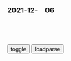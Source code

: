 ### 2021-12-　06

```note
```

<table id="tbc" style="white-space:pre-wrap">
</table>
<button onclick="toggleb()">toggle</button>
<button onclick="loadparse()">loadparse</button>
<br>
<!-- 🌸<br>🍅-　-🍑<hr>🍀 -->
<pre>
<textarea rows="30" cols="100" style="display: none" id="tar">

<font size="2"><b>
纪晓岚：和珅嚣张带兵闯纪府，却不知纪府里的人，他没一人惹得起,影视,宫廷片,好看视频</b></font><br>
https://haokan.baidu.com/v?vid=15252197205872215280&sfrom=baidu-feed

这马屁拍的还不错，朕恕你无罪。

<font size="1" style="color:#DCDCDC"><b>2021/12/6 下午2:36:53</b></font><br>

<font size="2"><b>
1962年，mzx宴请皇帝溥仪，席间询问：大清的玉玺在哪里</b></font><br>
https://mbd.baidu.com/newspage/data/landingsuper?context=%7B%22nid%22%3A%22news_9339497253726596961%22%7D&n_type=-1&p_from=-1

<font size="1" style="color:#DCDCDC"><b>2021/12/6 下午2:25:00</b></font><br>

<font size="2"><b>
戴雨潇：美国工会是怎样丢掉理想，成为利益集团的？</b></font><br>
https://mbd.baidu.com/newspage/data/landingsuper?context=%7B%22nid%22%3A%22news_9177037362648824587%22%7D&n_type=-1&p_from=-1

<font size="1" style="color:#DCDCDC"><b>2021/12/6 下午2:17:09</b></font><br>

<font size="2"><b>
孩子，你到底在害怕什么？答案你可能想不到_哔哩哔哩_bilibili</b></font><br>
https://www.bilibili.com/video/BV1G34y1R78C

最大的恐惧情绪是不良的，抚养方式和家庭的环境造成的。
投射到其他事务上，
表现为怕黑怕鬼怕虫子。

如果不是一直保持学习，我很可能永远都不知道这些。然后重复过去错误的方式。

h心热血兔
以前怎么养我小，以后我就怎样养他老。
给我衣穿给我饭吃给我零花钱，我也买衣服买鞋买米买面过节给钱了。
供我上学，我也会给他们交养老院的费用。
冤枉我，失信于我我也同样会奉还的。
忙于工作把六七岁的我锁在屋里很孤独，我也会整月让他们看不到我，因为我也需要时间赚钱赡养他们。
搅和黄了我和初恋，又迫使我离婚，我完全可以等他们百年之后分开埋。
没错，他们有他们的各种理由，我也我自己的主见。

弹幕：我爸第一次打我的时候和我道歉，说再也不会打我了
弹幕：我小时候会梦到爸爸笑着杀我

<font size="1" style="color:#DCDCDC"><b>2021/12/6 下午1:54:53</b></font><br>

<font size="2"><b>
“父慈子孝”！你如何将我养大，我将如何给你养老</b></font><br>
https://baijiahao.baidu.com/s?id=1660404233172271441&wfr=spider&for=pc

父亲将每月1.3万工资中的1.1万都供女儿生活，而女儿却表示自己“营养不均衡”，表示自己生活水平过低。

<font size="1" style="color:#DCDCDC"><b>2021/12/6 下午1:48:08</b></font><br>

<font size="2"><b>
当代90后越来越恨父母的局面，早在20年前就注定了</b></font><br>
https://mbd.baidu.com/newspage/data/landingsuper?context=%7B%22nid%22%3A%22news_8991138602399520880%22%7D&n_type=-1&p_from=-1

<font size="1" style="color:#DCDCDC"><b>2021/12/7 上午10:36:16</b></font><br>

<font size="2"><b>
韩国年轻人：无法反抗，干脆躺平</b></font><br>
https://mbd.baidu.com/newspage/data/landingsuper?context=%7B%22nid%22%3A%22news_9418453355531138583%22%7D&n_type=-1&p_from=-1

<font size="1" style="color:#DCDCDC"><b>2021/12/6 下午1:41:41</b></font><br>

<font size="2"><b>
非诚勿扰2：我爷爷是打响辛亥g命第二枪的人，葛优回答搞笑了！,影视,爱情片,好看视频</b></font><br>
https://haokan.baidu.com/v?vid=17238144934641122379&sfrom=baidu-feed

穷人翻了身，就变本加厉地使唤人。

我也最恨至尊，帝王，皇家。我爷爷就是辛亥g命打响第二枪的人。

企鹅宝宝生活在南极，它跟北极熊见不着面。

<font size="1" style="color:#DCDCDC"><b>2021/12/6 下午1:14:55</b></font><br>

<font size="2"><b>
靠卖山寨货，一年爆赚600亿！zg最强捡漏王，凭什么这么牛？_腾讯新闻</b></font><br>
https://new.qq.com/omn/20211110/20211110A015T400.html

<font size="1" style="color:#DCDCDC"><b>2021/12/6 上午10:29:55</b></font><br>

<font size="2"><b>
和珅被赐自尽，让人取来乾隆给他免死的遗诏，结果却让和珅没想到,影视,历史片,好看视频</b></font><br>
https://haokan.baidu.com/v?vid=17858977106966116051&sfrom=baidu-feed

<font size="1" style="color:#DCDCDC"><b>2021/12/6 上午10:32:56</b></font><br>

<font size="2"><b>
气吞万里如虎的刘裕，为何放弃继续北伐？还是回来登基比较香</b></font><br>
https://mbd.baidu.com/newspage/data/landingsuper?context=%7B%22nid%22%3A%22news_8987406035136993012%22%7D&n_type=-1&p_from=-1

刘裕大军攻入长安以后，灭掉了后秦集团。再往东就直奔北魏而来了，可是偏偏在这个时候，老天爷给刘裕出了一道选择题：篡位还是继续北伐？

<font size="1" style="color:#DCDCDC"><b>2021/12/6 上午10:26:55</b></font><br>

<font size="2"><b>
那年那兔那些事儿：兔子假扮南棒，那么大的耳朵，鹰酱都没看出来,动漫,g产动漫,好看视频</b></font><br>
https://haokan.baidu.com/v?vid=6494546207944650847&sfrom=baidu-feed

<font size="1" style="color:#DCDCDC"><b>2021/12/6 上午10:23:23</b></font><br>

<font size="2"><b>
黑龙江女公务员事件引热议：多少父母拼尽全力，却误了孩子的一生</b></font><br>
https://mbd.baidu.com/newspage/data/landingsuper?context=%7B%22nid%22%3A%22news_9081744309012674492%22%7D&n_type=-1&p_from=-1

莎士比亚有一句话：
“儿女的忘恩，就像你的一只手把食物送进他嘴里，他一张嘴却把你的这一只手咬了下来。”

29岁的匡正轩x，因父母拒绝让他啃老而状告父母。

在一次采访中，他理直气壮地说，希望gj能出台相关政策：“如果没有自立能力，父母要养自己到死。”

匡正轩虽然在普通家庭长大，却被当成“小皇帝”来伺候，母亲对他百依百顺，家务更是一点儿也不让他沾。

有一次，匡父看不下去，要儿子帮做家务，但那时的他已经变成了肩不能挑手不能提的人，父亲见状便气红了脸，一怒之下正想揍儿子一顿，儿子见状便立刻向母亲跑去。

在母亲的溺爱之下，匡正x家务不会帮忙做，工作也不肯找，每天的生活不是打游戏，就是躺床上睡觉。

母亲卧病在床他也满不在乎，父亲在工地上班，每天起早贪黑，他也视若无睹，理所当然地享受着父母的金钱和照顾。

卢梭说过一句话：
“你知道用什么办法，一定可以使你的孩子成为不幸的人吗？那就是对他百依百顺。”

父母只在物质上富养孩子，没有底线地惯着，最后他只会变成一个巨婴。

父母的溺爱，表面是蜜糖，实则是慢刀子割肉。

2岁就能掌握1000多个汉字；
4岁基本学完初中阶段课程；
8岁进入县属重点中学读书；
13岁以高分考入湘潭大学物理系，是当地年龄最小的大学生；
17岁考入中科院高能物理研究所，硕博连读。
可就在所有人都赞叹他前途无量的时候，这位天才少年却被中科院劝退了。
得知儿子被劝退，母亲开始反思自己的教育方式。

李玫瑾说过一句话：
“有些家长往往在该管孩子的时候不作为，在不该管的时候却常常施加干预。”

有一天，12岁王欣逸y被发现与女网友裸聊，父母不是从自身教育上找原因，反而直接将女网友告上法庭。
反而是精神科医师发现了问题，说王欣逸表现欲太强，需要对其加以控制，不然再发展下去很可能要接受精神治疗。

现在不舍得管教孩子，将来sh就会让他经受更大的苦难。

<font size="1" style="color:#DCDCDC"><b>2021/12/6 上午10:14:32</b></font><br>

<font size="2"><b>
法媒：zg，“午睡帝国”</b></font><br>
https://mbd.baidu.com/newspage/data/landingsuper?context=%7B%22nid%22%3A%22news_9065890751498149477%22%7D&n_type=-1&p_from=-1

<font size="1" style="color:#DCDCDC"><b>2021/12/6 上午10:11:12</b></font><br>

<font size="2"><b>
英国外交大臣：摊牌了，不装了</b></font><br>
https://mbd.baidu.com/newspage/data/landingsuper?context=%7B%22nid%22%3A%22news_9783146046722920607%22%7D&n_type=-1&p_from=-1

英国外交大臣利兹·特拉斯
呼吁英国应该停止对自己殖民历史的愧疚和罪恶感，从而建立一个”自信的未来”。

她将在演讲中谴责对英国殖m历史的过度讨论，并展望一个“自信的、外向型的、爱g主义的、积极的未来”。

<font size="1" style="color:#DCDCDC"><b>2021/12/6 上午10:07:53</b></font><br>

</textarea>
</pre>
<!-- 🍀<br>🍑-　-🍅<hr>🌸 -->

```tip
```

<script src="https://cdn.jsdelivr.net/npm/jquery@3.5.1/dist/jquery.min.js"></script>

<link rel="stylesheet" href="https://cdn.jsdelivr.net/gh/fancyapps/fancybox@3.5.7/dist/jquery.fancybox.min.css" />
<script src="https://cdn.jsdelivr.net/gh/fancyapps/fancybox@3.5.7/dist/jquery.fancybox.min.js"></script>

<script type="text/javascript">

var __urlRegex = /(\b(https?|ftp|file):\/\/[-A-Z0-9+&@#\/%?=~_|!:,.;]*[-A-Z0-9+&@#\/%=~_|])/ig;
var __imgRegex = /\.(?:jpe?g|gif|png)$/i;

loadparse();

function parseURL($string){

    var exp = __urlRegex;
    return $string.replace(exp,function(match){
            __imgRegex.lastIndex=0;
            if(__imgRegex.test(match)){
                return '<a data-fancybox="gallery" href="' + match.replace("/p=700", "")
                 + '"><img src="' + match.replace("/p=700", "/p=160x200")+'" width="64"></a>';
            }
            else{
                return '<a href="' + match + '" target="_blank">' + match + '</a>';
            }
        }
    );
}

function loadparse() {
  tbc.innerHTML = parseURL(tar.value);
}

function toggleb() {
  var x = document.getElementById("tar");
  if (x.style.display === "none") {
    x.style.display = "";
  } else {
    x.style.display = "none";
  }
}

</script>
